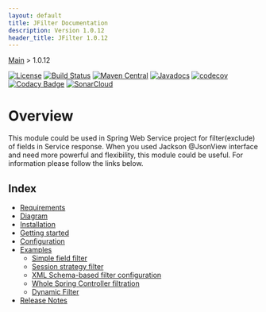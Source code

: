 ```yaml
---
layout: default
title: JFilter Documentation
description: Version 1.0.12
header_title: JFilter 1.0.12
---
```


[Main](../index.MD) > 1.0.12

[![License](https://img.shields.io/badge/License-Apache%202.0-blue.svg)](https://opensource.org/licenses/Apache-2.0)
[![Build Status](https://travis-ci.org/rkonovalov/jfilter.svg?branch=master)](https://travis-ci.org/rkonovalov/jfilter)
[![Maven Central](https://maven-badges.herokuapp.com/maven-central/com.github.rkonovalov/json-ignore/badge.svg?style=blue)](https://search.maven.org/search?q=a:json-ignore)
[![Javadocs](https://www.javadoc.io/badge/com.github.rkonovalov/json-ignore.svg)](https://www.javadoc.io/doc/com.github.rkonovalov/json-ignore)
[![codecov](https://codecov.io/gh/rkonovalov/jfilter/branch/master/graph/badge.svg)](https://codecov.io/gh/rkonovalov/jfilter)
[![Codacy Badge](https://api.codacy.com/project/badge/Grade/a0133be1929145eabe7d50217587b896)](https://www.codacy.com/app/rkonovalov/jfilter?utm_source=github.com&amp;utm_medium=referral&amp;utm_content=rkonovalov/jfilter&amp;utm_campaign=Badge_Grade)
[![SonarCloud](https://sonarcloud.io/api/project_badges/measure?project=jfilter&metric=alert_status)](https://sonarcloud.io/dashboard?id=jfilter)


# Overview
This module could be used in Spring Web Service project for filter(exclude) of fields in Service response.
When you used Jackson @JsonView interface and need more powerful and flexibility, this module could be useful.
For information please follow the links below.

## Index
* [Requirements](./requirements/index.MD)
* [Diagram](diagram/index.MD)
* [Installation](installation/index.MD)
* [Getting started](getting-started/index.MD)
* [Configuration](configuration/index.MD)
* [Examples](./examples/index.MD)
  * [Simple field filter](./examples/filter-field/index.MD)  
  * [Session strategy filter](./examples/filter-strategy/index.MD) 
  * [XML Schema-based filter configuration](./examples/filter-file/index.MD)
  * [Whole Spring Controller filtration](./examples/filter-controller/index.MD)
  * [Dynamic Filter](./examples/filter-dynamic/index.MD)
* [Release Notes](./release-notes/index.MD)